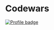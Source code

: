# Codewars  

[![Profile badge](https://www.codewars.com/users/Rio%20/badges/large)](https://www.codewars.com/users/Rio%20)

